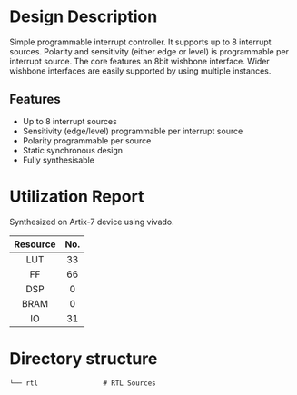 # Design Description

Simple programmable interrupt controller. It supports up to 8 interrupt sources. Polarity and sensitivity (either edge or level) is programmable per interrupt source. The core features an 8bit wishbone interface. Wider wishbone interfaces are easily supported by using multiple instances.

## Features

- Up to 8 interrupt sources
- Sensitivity (edge/level) programmable per interrupt source
- Polarity programmable per source
- Static synchronous design
- Fully synthesisable

# Utilization Report
Synthesized on Artix-7 device using vivado.

|Resource| No.|
|:---:|:---:|
|LUT|33|
|FF|66|
|DSP|0|
|BRAM|0|
|IO|31|

# Directory structure

    └── rtl                # RTL Sources
